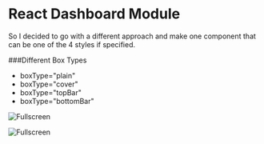 # React Dashboard Module

So I decided to go with a different approach and make one component that can be one of the 4 styles if specified.

###Different Box Types

- boxType="plain"
- boxType="cover"
- boxType="topBar"
- boxType="bottomBar"

![Fullscreen](http://i.imgur.com/ArivrMq.png?1)


![Fullscreen](http://i.imgur.com/0nkpKM0.png?1)
